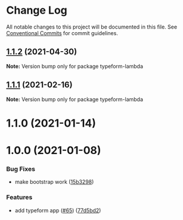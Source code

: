 # Change Log

All notable changes to this project will be documented in this file.
See [Conventional Commits](https://conventionalcommits.org) for commit guidelines.

## [1.1.2](https://github.com/contentful/apps/compare/typeform-lambda@1.1.1...typeform-lambda@1.1.2) (2021-04-30)

**Note:** Version bump only for package typeform-lambda





## [1.1.1](https://github.com/contentful/apps/compare/typeform-lambda@1.1.0...typeform-lambda@1.1.1) (2021-02-16)

**Note:** Version bump only for package typeform-lambda





# 1.1.0 (2021-01-14)



# 1.0.0 (2021-01-08)


### Bug Fixes

* make bootstrap work ([15b3298](https://github.com/contentful/apps/commit/15b32984a3c96e3455cc13705e0347951a90bac6))


### Features

* add typeform app ([#65](https://github.com/contentful/apps/issues/65)) ([77d5bd2](https://github.com/contentful/apps/commit/77d5bd21f28809cbc52575ea4c32c02cbf9805cf))
